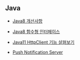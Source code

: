 ## Java

- [Java8 개선사항](https://blog.fupfin.com/?p=27)
- [Java8 함수형 인터페이스](https://multifrontgarden.tistory.com/125)
- [Java11 HttpClient 기능 살펴보기](https://lts0606.tistory.com/455)

- [Push Notification Server](https://github.com/aggarwalankush/push-notification-server)
